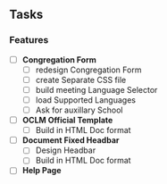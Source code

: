## Tasks

### Features
- [ ] **Congregation Form**
  - [ ] redesign Congregation Form
  - [ ] create Separate CSS file
  - [ ] build meeting Language Selector
  - [ ] load Supported Languages
  - [ ] Ask for auxillary School
  
- [ ] **OCLM Official Template**
  - [ ] Build in HTML Doc format
  
- [ ] **Document Fixed Headbar**
  - [ ] Design Headbar
  - [ ] Build in HTML Doc format

- [ ] **Help Page**